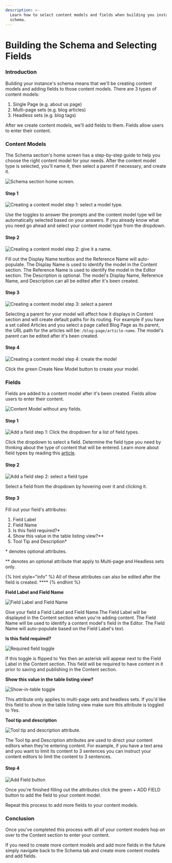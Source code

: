 ```yaml
---
description: >-
  Learn how to select content models and fields when building you instance's
  schema.
---
```


# Building the Schema and Selecting Fields

### Introduction

Building your instance's schema means that we'll be creating content models and adding fields to those content models. There are 3 types of content models:

1. Single Page \(e.g. about us page\)
2. Multi-page sets \(e.g. blog articles\)
3. Headless sets \(e.g. blog tags\)

After we create content models, we'll add fields to them. Fields allow users to enter their content.

### Content Models

The Schema section's home screen has a step-by-step guide to help you choose the right content model for your needs. After the content model type is selected, you'll name it, then select a parent if necessary, and create it.

![Schema section home screen.](../../../.gitbook/assets/schema-section-homescreen.png)

#### Step 1

![Creating a content model step 1: select a model type.](../../../.gitbook/assets/schema-section-content-model-creation-step1-model-type.png)

Use the toggles to answer the prompts and the content model type will be automatically selected based on your answers. If you already know what you need go ahead and select your content model type from the dropdown.

#### Step 2

![Creating a content model step 2: give it a name.](../../../.gitbook/assets/schema-section-content-model-creation-step2-model-description.png)

Fill out the Display Name textbox and the Reference Name will auto-populate. The Display Name is used to identify the model in the Content section. The Reference Name is used to identify the model in the Editor section. The Description is optional. The model's Display Name, Reference Name, and Description can all be edited after it's been created.

#### Step 3

![Creating a content model step 3: select a parent](../../../.gitbook/assets/schema-section-content-model-creation-step3-model-parent.png)

Selecting a parent for your model will affect how it displays in Content section and will create default paths for its routing. For example if you have a set called  Articles and you select a page called Blog Page as its parent, the URL path for the articles will be: `/blog-page/article-name`. The model's parent can be edited after it's been created.  

#### Step 4

![Creating a content model step 4: create the model](../../../.gitbook/assets/create-new-model-button%20%281%29.png)

Click the green Create New Model button to create your model.

### Fields

Fields are added to a content model after it's been created. Fields allow users to enter their content. 

![Content Model without any fields.](../../../.gitbook/assets/add-field-to-content-model.png)

#### Step 1

![Add a field step 1: Click the dropdown for a list of field types.](../../../.gitbook/assets/field-selection-dropdown.png)

Click the dropdown to select a field. Determine the field type you need by thinking about the type of content that will be entered. Learn more about field types by reading this [article](../interface/schema/fields.md#table-of-field-types).

#### Step 2

![Add a field step 2: select a field type](../../../.gitbook/assets/select-a-field-type.png)

Select a field from the dropdown by hovering over it and clicking it.

#### Step 3

Fill out your field's attributes:

1. Field Label
2. Field Name
3. Is this field required?\*
4. Show this value in the table listing view?\*\*
5. Tool Tip and Description\*

 \* denotes optional attributes. 

\*\* denotes an optional attribute that apply to Multi-page and Headless sets only. 

{% hint style="info" %}
All of these attributes can also be edited after the field is created. ****
{% endhint %}

**Field Label and Field Name**

![Field Label and Field Name](../../../.gitbook/assets/label-and-name-your-field%20%281%29.png)

Give your field a Field Label and Field Name.The Field Label will be displayed in the Content section when you're adding content. The Field Name will be used to identify a content model's field in the Editor. The Field Name will auto-populate based on the Field Label's text. 

**Is this field required?**

![Required field toggle](../../../.gitbook/assets/field-required-option.png)

If this toggle is flipped to Yes then an asterisk will appear next to the Field Label in the Content section. This field will be required to have content in it prior to saving and publishing in the Content section.

**Show this value in the table listing view?**

![Show-in-table toggle](../../../.gitbook/assets/field-show-in-table.png)

This attribute only applies to multi-page sets and headless sets. If you'd like this field to show in the table listing view make sure this attribute is toggled to Yes. 

**Tool tip and description**

![Tool tip and description attribute.](../../../.gitbook/assets/field-tool-tip-description.png)

The Tool tip and Description attributes are used to direct your content editors when they're entering content. For example, if you have a text area and you want to limit its content to 3 sentences you can instruct your content editors to limit the content to 3 sentences.

#### Step 4 

![Add Field button](../../../.gitbook/assets/add-field-button.png)

Once you're finished filling out the attributes click the green + ADD FIELD button to add the field to your content model.

Repeat this process to add more fields to your content models.

### Conclusion

Once you've completed this process with all of your content models hop on over to the Content section to enter your content. 

If you need to create more content models and add more fields in the future simply navigate back to the Schema tab and create more content models and add fields. 





